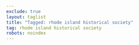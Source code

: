 ```yaml
---
exclude: true
layout: taglist
title: "Tagged: rhode island historical society"
tag: rhode island historical society
robots: noindex
---
```

